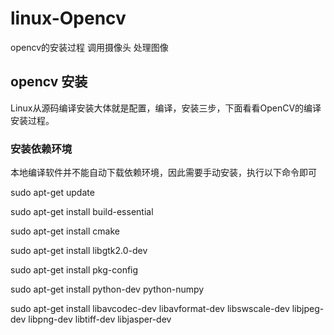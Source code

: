 # linux-Opencv
opencv的安装过程  调用摄像头 处理图像
## opencv 安装
Linux从源码编译安装大体就是配置，编译，安装三步，下面看看OpenCV的编译安装过程。
### 安装依赖环境

本地编译软件并不能自动下载依赖环境，因此需要手动安装，执行以下命令即可

sudo apt-get update

sudo apt-get install build-essential

sudo apt-get install cmake

sudo apt-get install libgtk2.0-dev

sudo apt-get install pkg-config

sudo apt-get install python-dev python-numpy

sudo apt-get install libavcodec-dev libavformat-dev libswscale-dev libjpeg-dev libpng-dev libtiff-dev libjasper-dev

